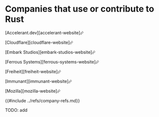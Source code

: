 # Companies that use or contribute to Rust

[Accelerant.dev][accelerant-website]⮳

[Cloudflare][cloudflare-website]⮳

[Embark Studios][embark-studios-website]⮳

[Ferrous Systems][ferrous-systems-website]⮳

[Freiheit][freiheit-website]⮳

[Immunant][immunant-website]⮳

[Mozilla][mozilla-website]⮳

{{#include ../refs/company-refs.md}}

<div class="hidden">
TODO: add
</div>
